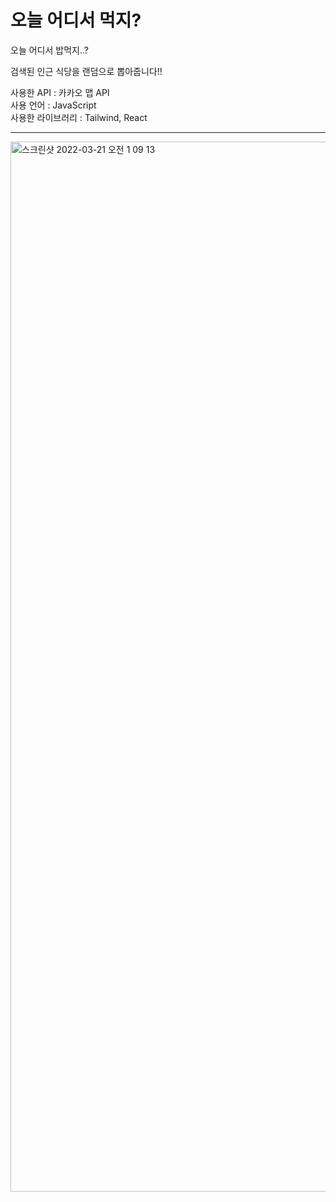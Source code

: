 # 오늘 어디서 먹지?

오늘 어디서 밥먹지..?

검색된 인근 식당을 랜덤으로 뽑아줍니다!!

사용한 API : 카카오 맵 API
<br>
사용 언어 : JavaScript
<br>
사용한 라이브러리 : Tailwind, React
<br>

<hr>

<img width="1680" alt="스크린샷 2022-03-21 오전 1 09 13" src="https://user-images.githubusercontent.com/66498240/159171567-17b9fc84-f5d7-4136-8551-72ebf780da07.png">

